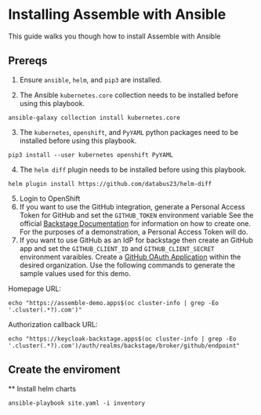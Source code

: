 # Installing Assemble with Ansible
This guide walks you though how to install Assemble with Ansible

## Prereqs
1. Ensure `ansible`, `helm`, and `pip3` are installed.

2. The Ansible `kubernetes.core` collection needs to be installed before using this playbook.
 ```
 ansible-galaxy collection install kubernetes.core
 ```

3. The `kubernetes`, `openshift`, and `PyYAML` python packages need to be installed before using this playbook.
 ```
 pip3 install --user kubernetes openshift PyYAML
 ```

4. The `helm diff` plugin needs to be installed before using this playbook.
 ```
helm plugin install https://github.com/databus23/helm-diff
 ```
5. Login to OpenShift
6. If you want to use the GitHub integration, generate a Personal Access Token for GitHub and set the `GITHUB_TOKEN` environment variable
   See the official [Backstage Documentation](https://backstage.io/docs/getting-started/configuration#setting-up-a-github-integration) for information on how to create one.  For the purposes of a demonstration, a Personal Access Token will do.
7. If you want to use GitHub as an IdP for backstage then create an GitHub app and set the `GITHUB_CLIENT_ID` and `GITHUB_CLIENT_SECRET` environment varaibles.
  Create a [GitHub OAuth Application](https://docs.github.com/en/developers/apps/building-oauth-apps/creating-an-oauth-app) within the desired organization.  Use the following commands to generate the sample values used for this demo.

  Homepage URL:

  ```
  echo "https://assemble-demo.apps$(oc cluster-info | grep -Eo '.cluster(.*?).com')"
  ```

  Authorization callback URL:

  ```
  echo "https://keycloak-backstage.apps$(oc cluster-info | grep -Eo '.cluster(.*?).com')/auth/realms/backstage/broker/github/endpoint"
  ```

## Create the enviroment

** Install helm charts
```
ansible-playbook site.yaml -i inventory
```